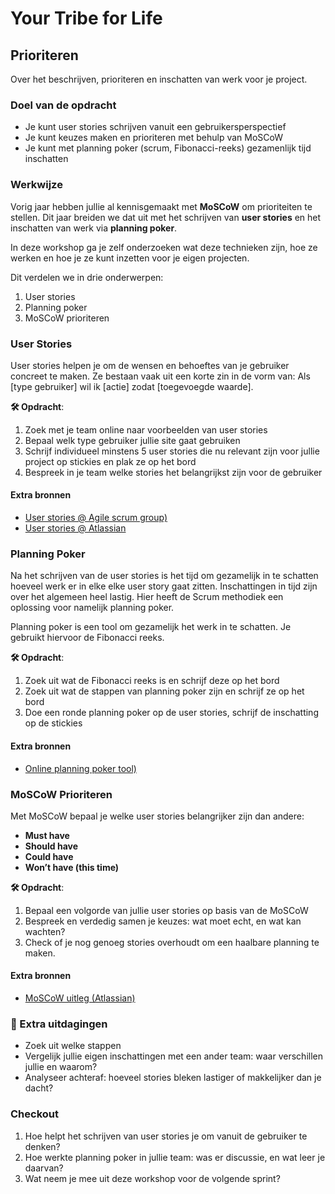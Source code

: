 # Your Tribe for Life

## Prioriteren

Over het beschrijven, prioriteren en inschatten van werk voor je project.

### Doel van de opdracht

- Je kunt user stories schrijven vanuit een gebruikersperspectief
- Je kunt keuzes maken en prioriteren met behulp van MoSCoW
- Je kunt met planning poker (scrum, Fibonacci-reeks) gezamenlijk tijd inschatten

### Werkwijze

Vorig jaar hebben jullie al kennisgemaakt met **MoSCoW** om prioriteiten te stellen. Dit jaar breiden we dat uit met het schrijven van **user stories** en het inschatten van werk via **planning poker**.  

In deze workshop ga je zelf onderzoeken wat deze technieken zijn, hoe ze werken en hoe je ze kunt inzetten voor je eigen projecten.  

Dit verdelen we in drie onderwerpen:
1. User stories
2. Planning poker
3. MoSCoW prioriteren

### User Stories

User stories helpen je om de wensen en behoeftes van je gebruiker concreet te maken. Ze bestaan vaak uit een korte zin in de vorm van: Als [type gebruiker] wil ik [actie] zodat [toegevoegde waarde].  

**🛠️ Opdracht**:  
1. Zoek met je team online naar voorbeelden van user stories 
2. Bepaal welk type gebruiker jullie site gaat gebruiken
3. Schrijf individueel minstens 5 user stories die nu relevant zijn voor jullie project op stickies en plak ze op het bord
4. Bespreek in je team welke stories het belangrijkst zijn voor de gebruiker

#### Extra bronnen
- [User stories @ Agile scrum group)](https://agilescrumgroup.nl/wat-is-een-user-story/)
- [User stories @ Atlassian](https://www.atlassian.com/nl/agile/project-management/user-stories)

### Planning Poker

Na het schrijven van de user stories is het tijd om gezamelijk in te schatten hoeveel werk er in elke elke user story gaat zitten. Inschattingen in tijd zijn over het algemeen heel lastig. Hier heeft de Scrum methodiek een oplossing voor namelijk planning poker. 

Planning poker is een tool om gezamelijk het werk in te schatten. Je gebruikt hiervoor de Fibonacci reeks. 

**🛠️ Opdracht**:  
1. Zoek uit wat de Fibonacci reeks is en schrijf deze op het bord
2. Zoek uit wat de stappen van planning poker zijn en schrijf ze op het bord
3. Doe een ronde planning poker op de user stories, schrijf de inschatting op de stickies

#### Extra bronnen
- [Online planning poker tool)](https://planningpokeronline.com/)  

### MoSCoW Prioriteren

Met MoSCoW bepaal je welke user stories belangrijker zijn dan andere:  
- **Must have**  
- **Should have**  
- **Could have**  
- **Won’t have (this time)**

**🛠️ Opdracht**:  
1. Bepaal een volgorde van jullie user stories op basis van de MoSCoW
2. Bespreek en verdedig samen je keuzes: wat moet echt, en wat kan wachten?
3. Check of je nog genoeg stories overhoudt om een haalbare planning te maken.

#### Extra bronnen
- [MoSCoW uitleg (Atlassian)](https://www.atlassian.com/agile/project-management/moscow-prioritization)

### 💪 Extra uitdagingen

- Zoek uit welke stappen 
- Vergelijk jullie eigen inschattingen met een ander team: waar verschillen jullie en waarom?  
- Analyseer achteraf: hoeveel stories bleken lastiger of makkelijker dan je dacht?  

### Checkout

1. Hoe helpt het schrijven van user stories je om vanuit de gebruiker te denken?  
2. Hoe werkte planning poker in jullie team: was er discussie, en wat leer je daarvan?  
4. Wat neem je mee uit deze workshop voor de volgende sprint?  